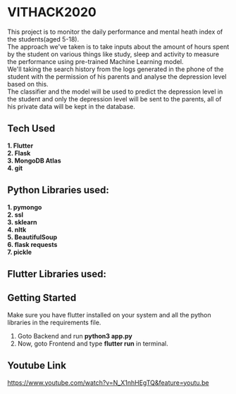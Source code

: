 # VITHACK2020
This project is to monitor the daily performance and mental heath index of the students(aged 5-18).<br>
The approach we've taken is to take inputs about the amount of hours spent by the student on various things like study, sleep and activity
to measure the performance using pre-trained Machine Learning model.<br>
We'll taking the search history from the logs generated in the phone of the student with the permission of his parents and analyse the depression level based on this. <br>
The classifier and the model will be used to predict the depression level in the student and only the depression level will be sent to the parents, all of his private data will be kept in the database.<br>

## Tech Used
**1. Flutter<br>
2. Flask<br>
3. MongoDB Atlas<br>
4. git**

## Python Libraries used:
**1. pymongo<br>
2. ssl<br>
3. sklearn<br>
4. nltk<br>
5. BeautifulSoup<br>
6. flask requests<br>
7. pickle**<br>

## Flutter Libraries used:


## Getting Started
Make sure you have flutter installed on your system and all the python libraries in the requirements file.
1. Goto Backend and run **python3 app.py**<br>
2. Now, goto Frontend and type **flutter run** in terminal.

## Youtube Link
https://www.youtube.com/watch?v=N_X1nhHEgTQ&feature=youtu.be
